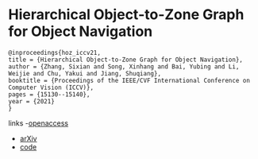 # Hierarchical Object-to-Zone Graph for Object Navigation

```
@inproceedings{hoz_iccv21,
title = {Hierarchical Object-to-Zone Graph for Object Navigation},
author = {Zhang, Sixian and Song, Xinhang and Bai, Yubing and Li, Weijie and Chu, Yakui and Jiang, Shuqiang},
booktitle = {Proceedings of the IEEE/CVF International Conference on Computer Vision (ICCV)},
pages = {15130--15140},
year = {2021}
}
```

links
-[openaccess](http://openaccess.thecvf.com//content/ICCV2021/html/Zhang_Hierarchical_Object-to-Zone_Graph_for_Object_Navigation_ICCV_2021_paper.html)
- [arXiv](https://arxiv.org/abs/2109.02066)
- [code](https://github.com/sx-zhang/HOZ)